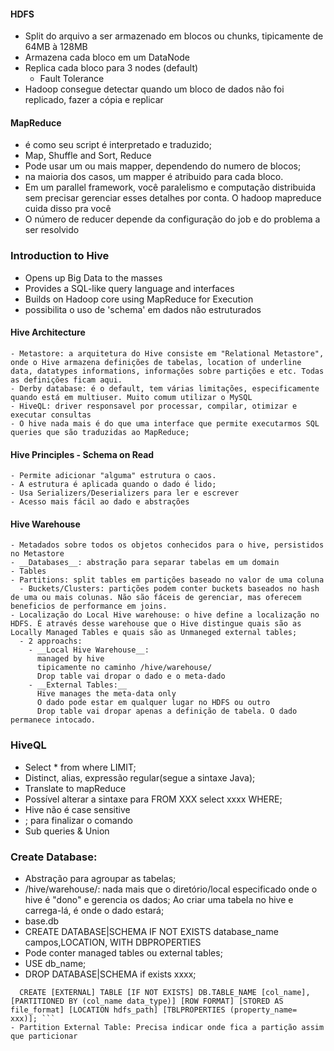 #### HDFS
- Split do arquivo a ser armazenado em blocos ou chunks, tipicamente de 64MB à 128MB
- Armazena cada bloco em um DataNode
- Replica cada bloco para 3 nodes (default)
  - Fault Tolerance
- Hadoop consegue detectar quando um bloco de dados não foi replicado, fazer a cópia e replicar
#### MapReduce
  - é como seu script é interpretado e traduzido;
  - Map, Shuffle and Sort, Reduce
  - Pode usar um ou mais mapper, dependendo do numero de blocos;
  - na maioria dos casos, um mapper é atribuido para cada bloco.
  - Em um parallel framework, você paralelismo e computação distribuida sem precisar gerenciar esses detalhes por conta. O hadoop mapreduce cuida disso pra você
  - O número de reducer depende da configuração do job e do problema a ser resolvido
  
### Introduction to Hive
  - Opens up Big Data to the masses
  - Provides a SQL-like query language and interfaces
  - Builds on Hadoop core using MapReduce for Execution
  - possibilita o uso de 'schema' em dados não estruturados
  #### Hive Architecture
    - Metastore: a arquitetura do Hive consiste em "Relational Metastore", onde o Hive armazena definições de tabelas, location of underline data, datatypes informations, informações sobre partições e etc. Todas as definições ficam aqui.
    - Derby database: é o default, tem várias limitações, especificamente quando está em multiuser. Muito comum utilizar o MySQL
    - HiveQL: driver responsavel por processar, compilar, otimizar e executar consultas
    - O hive nada mais é do que uma interface que permite executarmos SQL queries que são traduzidas ao MapReduce;
  #### Hive Principles - Schema on Read
    - Permite adicionar "alguma" estrutura o caos.
    - A estrutura é aplicada quando o dado é lido;
    - Usa Serializers/Deserializers para ler e escrever 
    - Acesso mais fácil ao dado e abstrações
  #### Hive Warehouse
    - Metadados sobre todos os objetos conhecidos para o hive, persistidos no Metastore
    - __Databases__: abstração para separar tabelas em um domain
    - Tables
    - Partitions: split tables em partições baseado no valor de uma coluna
      - Buckets/Clusters: partições podem conter buckets baseados no hash de uma ou mais colunas. Não são fáceis de gerenciar, mas oferecem beneficios de performance em joins.
    - Localização do Local Hive warehouse: o hive define a localização no HDFS. É através desse warehouse que o Hive distingue quais são as Locally Managed Tables e quais são as Unmaneged external tables;
      - 2 approachs:
        - __Local Hive Warehouse__: 
          managed by hive
          tipicamente no caminho /hive/warehouse/
          Drop table vai dropar o dado e o meta-dado
        - __External Tables:__ 
          Hive manages the meta-data only 
          O dado pode estar em qualquer lugar no HDFS ou outro
          Drop table vai dropar apenas a definição de tabela. O dado permanece intocado.

### HiveQL
  - Select * from where LIMIT;
  - Distinct, alias, expressão regular(segue a sintaxe Java);
  - Translate to mapReduce
  - Possível alterar a sintaxe para FROM XXX select xxxx WHERE;
  - Hive não é case sensitive
  - ; para finalizar o comando
  - Sub queries & Union

### Create Database:
  - Abstração para agroupar as tabelas;
  - /hive/warehouse/: nada mais que o diretório/local especificado onde o hive é "dono" e gerencia os dados; Ao criar uma tabela no hive e carrega-lá, é onde o dado estará;
  - base.db
  - CREATE DATABASE|SCHEMA IF NOT EXISTS database_name campos,LOCATION, WITH DBPROPERTIES
  - Pode conter managed tables ou external tables;
  - USE db_name;
  - DROP DATABASE|SCHEMA if exists xxxx; 
  ```
    CREATE [EXTERNAL] TABLE [IF NOT EXISTS] DB.TABLE_NAME [col_name], [PARTITIONED BY (col_name data_type)] [ROW FORMAT] [STORED AS file_format] [LOCATION hdfs_path] [TBLPROPERTIES (property_name= xxx)]; ```
  - Partition External Table: Precisa indicar onde fica a partição assim que particionar

  
    
